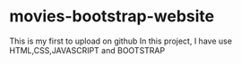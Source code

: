 # movies-bootstrap-website
This is my first to upload on github
In this project, I have use HTML,CSS,JAVASCRIPT and BOOTSTRAP 
